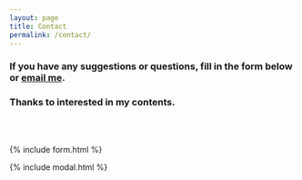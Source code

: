 ```yaml
---
layout: page
title: Contact
permalink: /contact/
---
```


### If you have any suggestions or questions, fill in the form below or [email me](mailto:{{site.email}}).
### Thanks to interested in my contents.

<br><br>

{% include form.html %}

{% include modal.html %}

